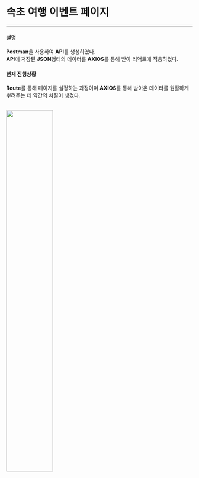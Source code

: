 # 속초 여행 이벤트 페이지
<hr>
<h4>설명</h4>
<b>Postman</b>을 사용하여 <b>API</b>를 생성하였다. <br>
<b>API</b>에 저장된 <b>JSON</b>형태의 데이터를 <b>AXIOS</b>를 통해 받아 리액트에 적용히켰다.<br>
<h4>현재 진행상황</h4>
<b>Route</b>를 통해 페이지를 설정하는 과정이며 <b>AXIOS</b>를 통해 받아온 데이터를 원활하게 뿌려주는 데 약간의 차질이 생겼다.


<br><img width=50% src="https://user-images.githubusercontent.com/73030613/139589231-096780ec-367c-485e-b25f-9b0056e0f599.gif">

